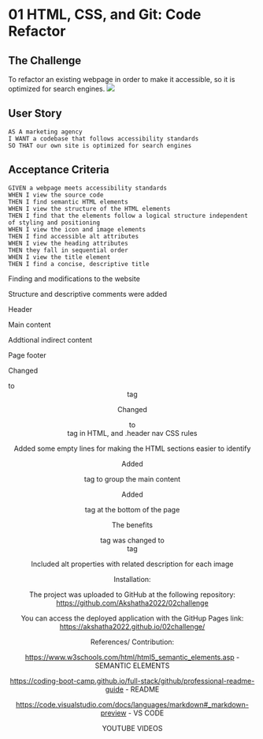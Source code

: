 # 01 HTML, CSS, and Git: Code Refactor

## The Challenge
To refactor an existing webpage in order to make it accessible, so it is optimized for search engines.
![](./assets/images/01-HTML-Git-CSS/02-Challenge/Assets/01-html-css-git-homework-demo.png)



## User Story

```
AS A marketing agency
I WANT a codebase that follows accessibility standards
SO THAT our own site is optimized for search engines
```

## Acceptance Criteria

```
GIVEN a webpage meets accessibility standards
WHEN I view the source code
THEN I find semantic HTML elements
WHEN I view the structure of the HTML elements
THEN I find that the elements follow a logical structure independent of styling and positioning
WHEN I view the icon and image elements
THEN I find accessible alt attributes
WHEN I view the heading attributes
THEN they fall in sequential order
WHEN I view the title element
THEN I find a concise, descriptive title
```


Finding and modifications to the website

Structure and descriptive comments were added

Header

Main content

Addtional indirect content

Page footer

Changed <div>  to <header> tag

Changed <div>  to <nav> tag in HTML, and .header nav CSS rules

Added some empty lines for making the HTML sections easier to identify

Added <main> tag to group the main content

Added <footer> tag at the bottom of the page

The benefits <div> tag was changed to <aside> tag

Included alt properties with related description for each image


Installation:

The project was uploaded to GitHub at the following repository: https://github.com/Akshatha2022/02challenge

You can access the deployed application with the GitHup Pages link: https://akshatha2022.github.io/02challenge/


References/ Contribution:

https://www.w3schools.com/html/html5_semantic_elements.asp - SEMANTIC ELEMENTS

https://coding-boot-camp.github.io/full-stack/github/professional-readme-guide - README

https://code.visualstudio.com/docs/languages/markdown#_markdown-preview - VS CODE

YOUTUBE VIDEOS